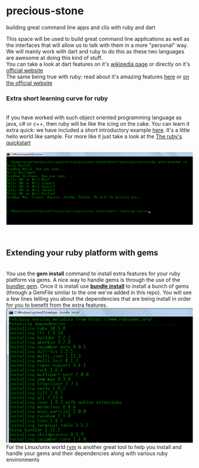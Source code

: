 # precious-stone
building great command line apps and clis with ruby and dart

This space will be used to build great command line applications as well as the interfaces that will allow us to talk with them in a more "personal" way. We will mainly work with dart and ruby to do this as these two languages are awesome at doing this kind of stuff. <br/>
You can take a look at dart features on it's <a href='https://en.wikipedia.org/wiki/Dart_(programming_language)'>wikipedia page</a> or directly on it's <a href='https://www.dartlang.org/'>official website</a><br/>
The same being true with ruby: read about it's amazing features <a href='https://en.wikipedia.org/wiki/Ruby_(programming_language)'>here</a> or <a href='https://www.ruby-lang.org/en/'>on the official website</a><br/>
<p>
<h3>Extra short learning curve for ruby</h3><br/>
If you have worked with such object oriented programming language as java, c# or c++, then ruby will be like the icing on the cake. You can learn it extra quick: we have included a short introductory example <a href='https://github.com/alainlompo/precious-stone/tree/master/short-learning-curve'>here</a>. It's a little hello world like sample. For more like it just take a look at the <a href='https://www.ruby-lang.org/en/documentation/quickstart/2/'>The ruby's quickstart</a><br/><br/>
<img src='https://github.com/alainlompo/precious-stone/blob/master/short-learning-curve/meta-greeter-output.png' alt='The quick hello world like ruby app' />
</p>
<br/>
<p>
<h2>Extending your ruby platform with gems</h2><br/>
You use the <B>gem install</B> command to install extra features for your ruby platform via gems. A nice way to handle gems is through the use of the <a href='http://bundler.io/'>bundler gem</a>. Once it is install use <b><u>bundle install</u></b> to install a bunch of gems (through a GemFile similar to the one we've added in this repo). You will see a few lines telling you about the dependencies that are being install in order for you to benefit from the extra features.
<br/>
<img src='https://github.com/alainlompo/precious-stone/blob/master/short-learning-curve/bundle_install_dependency_resolution.png' alt='bundler dependency resolution illustration' />
<br/>
For the Linux/unix world <a href='https://rvm.io/'>rvm</a> is another great tool to help you install and handle your gems and their dependencies along with various ruby environments
</p>


